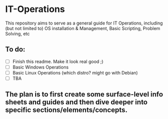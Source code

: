 # IT-Operations
This repository aims to serve as a general guide for IT Operations, including (but not limited to) OS installation &amp; Management, Basic Scripting, Problem Solving, etc

## To do:
- [ ] Finish this readme. Make it look real good ;)
- [ ] Basic Windows Operations
- [ ] Basic Linux Operations (which distro? might go with Debian)
- [ ] TBA

## The plan is to first create some surface-level info sheets and guides and then dive deeper into specific sections/elements/concepts.
